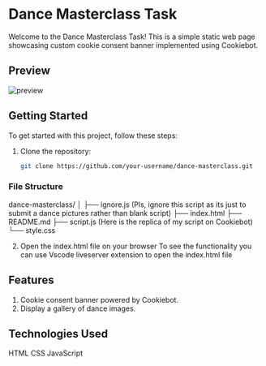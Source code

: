 # Dance Masterclass Task

Welcome to the Dance Masterclass Task! This is a simple static web page showcasing custom cookie consent banner implemented using Cookiebot.

## Preview
![preview](./preview.png)


## Getting Started

To get started with this project, follow these steps:

1. Clone the repository:
   ```bash
   git clone https://github.com/your-username/dance-masterclass.git

### File Structure
dance-masterclass/
│
├── ignore.js (Pls, ignore this script as its just to submit a dance pictures rather than blank script)
├── index.html
├── README.md
├── script.js (Here is the replica of my script on Cookiebot)
└── style.css

2. Open the index.html file on your browser
To see the functionality you can use Vscode liveserver extension to open the index.html file


## Features

1. Cookie consent banner powered by Cookiebot.
2. Display a gallery of dance images.

## Technologies Used

HTML
CSS
JavaScript

